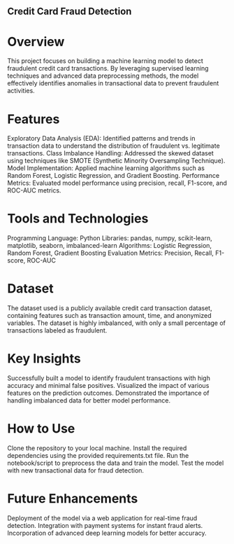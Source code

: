 ## Credit Card Fraud Detection
# Overview
This project focuses on building a machine learning model to detect fraudulent credit card transactions. By leveraging supervised learning techniques and advanced data preprocessing methods, the model effectively identifies anomalies in transactional data to prevent fraudulent activities.

# Features
Exploratory Data Analysis (EDA): Identified patterns and trends in transaction data to understand the distribution of fraudulent vs. legitimate transactions.
Class Imbalance Handling: Addressed the skewed dataset using techniques like SMOTE (Synthetic Minority Oversampling Technique).
Model Implementation: Applied machine learning algorithms such as Random Forest, Logistic Regression, and Gradient Boosting.
Performance Metrics: Evaluated model performance using precision, recall, F1-score, and ROC-AUC metrics.
# Tools and Technologies
Programming Language: Python
Libraries: pandas, numpy, scikit-learn, matplotlib, seaborn, imbalanced-learn
Algorithms: Logistic Regression, Random Forest, Gradient Boosting
Evaluation Metrics: Precision, Recall, F1-score, ROC-AUC
# Dataset
The dataset used is a publicly available credit card transaction dataset, containing features such as transaction amount, time, and anonymized variables.
The dataset is highly imbalanced, with only a small percentage of transactions labeled as fraudulent.
# Key Insights
Successfully built a model to identify fraudulent transactions with high accuracy and minimal false positives.
Visualized the impact of various features on the prediction outcomes.
Demonstrated the importance of handling imbalanced data for better model performance.
# How to Use
Clone the repository to your local machine.
Install the required dependencies using the provided requirements.txt file.
Run the notebook/script to preprocess the data and train the model.
Test the model with new transactional data for fraud detection.
# Future Enhancements
Deployment of the model via a web application for real-time fraud detection.
Integration with payment systems for instant fraud alerts.
Incorporation of advanced deep learning models for better accuracy.
